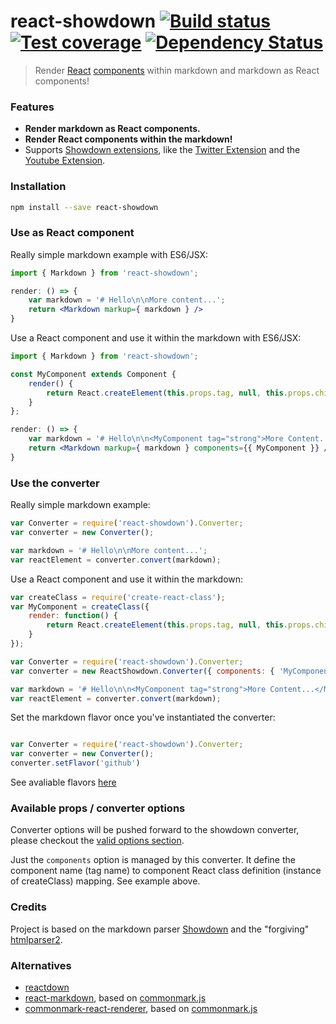 # react-showdown [![Build status][travis-image]][travis-url] [![Test coverage][coveralls-image]][coveralls-url] [![Dependency Status][dependency-image]][dependency-url]

> Render [React](http://facebook.github.io/react/index.html)
> [components](http://facebook.github.io/react/docs/component-specs.html)
> within markdown and markdown as React components!

### Features

* **Render markdown as React components.**
* **Render React components within the markdown!**
* Supports [Showdown extensions](https://github.com/showdownjs/showdown/wiki/extensions), like the
  [Twitter Extension](https://github.com/showdownjs/twitter-extension) and the
  [Youtube Extension](https://github.com/showdownjs/youtube-extension).

### Installation

```bash
npm install --save react-showdown
```

### Use as React component

Really simple markdown example with ES6/JSX:

```jsx
import { Markdown } from 'react-showdown';

render: () => {
    var markdown = '# Hello\n\nMore content...';
    return <Markdown markup={ markdown } />
}
```

Use a React component and use it within the markdown with ES6/JSX:

```jsx
import { Markdown } from 'react-showdown';

const MyComponent extends Component {
	render() {
		return React.createElement(this.props.tag, null, this.props.children);
	}
};

render: () => {
    var markdown = '# Hello\n\n<MyComponent tag="strong">More Content...</MyComponent>';
    return <Markdown markup={ markdown } components={{ MyComponent }} />
}
```

### Use the converter

Really simple markdown example:

```js
var Converter = require('react-showdown').Converter;
var converter = new Converter();

var markdown = '# Hello\n\nMore content...';
var reactElement = converter.convert(markdown);
```

Use a React component and use it within the markdown:

```js
var createClass = require('create-react-class');
var MyComponent = createClass({
	render: function() {
		return React.createElement(this.props.tag, null, this.props.children);
	}
});

var Converter = require('react-showdown').Converter;
var converter = new ReactShowdown.Converter({ components: { 'MyComponent': MyComponent }});

var markdown = '# Hello\n\n<MyComponent tag="strong">More Content...</MyComponent>';
var reactElement = converter.convert(markdown);

```

Set the markdown flavor once you've instantiated the converter:

```js

var Converter = require('react-showdown').Converter;
var converter = new Converter();
converter.setFlavor('github')

```

See avaliable flavors [here](https://github.com/showdownjs/showdown#flavors)


### Available props / converter options

Converter options will be pushed forward to the showdown converter, please
checkout the [valid options section](https://github.com/showdownjs/showdown#valid-options).

Just the `components` option is managed by this converter.
It define the component name (tag name) to component React class definition
(instance of createClass) mapping. See example above.

### Credits

Project is based on the markdown parser [Showdown](https://github.com/showdownjs/showdown) and
the "forgiving" [htmlparser2](https://github.com/fb55/htmlparser2/).

### Alternatives

* [reactdown](https://github.com/andreypopp/reactdown)
* [react-markdown](https://github.com/rexxars/react-markdown), based on
  [commonmark.js](https://github.com/jgm/commonmark.js)
* [commonmark-react-renderer](https://github.com/rexxars/commonmark-react-renderer), based on
  [commonmark.js](https://github.com/jgm/commonmark.js)

[travis-image]: https://img.shields.io/travis/jerolimov/react-showdown/master.svg?style=flat-square
[travis-url]: https://travis-ci.org/jerolimov/react-showdown
[coveralls-image]: https://img.shields.io/coveralls/jerolimov/react-showdown/master.svg?style=flat-square
[coveralls-url]: https://coveralls.io/r/jerolimov/react-showdown
[dependency-image]: http://img.shields.io/david/jerolimov/react-showdown.svg?style=flat-square
[dependency-url]: https://david-dm.org/jerolimov/react-showdown
